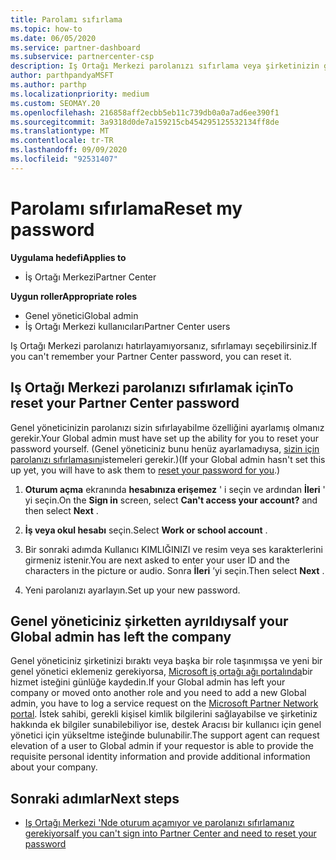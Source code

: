 ```yaml
---
title: Parolamı sıfırlama
ms.topic: how-to
ms.date: 06/05/2020
ms.service: partner-dashboard
ms.subservice: partnercenter-csp
description: Iş Ortağı Merkezi parolanızı sıfırlama veya şirketinizin genel yöneticisinden yardım alma hakkında bilgi edinin. Ayrıca, yeni bir Iş ortağı merkezi genel Yöneticisi ekleme hakkında bilgi edinin.
author: parthpandyaMSFT
ms.author: parthp
ms.localizationpriority: medium
ms.custom: SEOMAY.20
ms.openlocfilehash: 216858aff2ecbb5eb11c739db0a0a7ad6ee390f1
ms.sourcegitcommit: 3a9318d0de7a159215cb454295125532134ff8de
ms.translationtype: MT
ms.contentlocale: tr-TR
ms.lasthandoff: 09/09/2020
ms.locfileid: "92531407"
---
```

# <a name="reset-my-password"></a><span data-ttu-id="a271f-103">Parolamı sıfırlama</span><span class="sxs-lookup"><span data-stu-id="a271f-103">Reset my password</span></span>

<span data-ttu-id="a271f-104">**Uygulama hedefi**</span><span class="sxs-lookup"><span data-stu-id="a271f-104">**Applies to**</span></span>

- <span data-ttu-id="a271f-105">İş Ortağı Merkezi</span><span class="sxs-lookup"><span data-stu-id="a271f-105">Partner Center</span></span>
 
<span data-ttu-id="a271f-106">**Uygun roller**</span><span class="sxs-lookup"><span data-stu-id="a271f-106">**Appropriate roles**</span></span>

- <span data-ttu-id="a271f-107">Genel yönetici</span><span class="sxs-lookup"><span data-stu-id="a271f-107">Global admin</span></span>
- <span data-ttu-id="a271f-108">İş Ortağı Merkezi kullanıcıları</span><span class="sxs-lookup"><span data-stu-id="a271f-108">Partner Center users</span></span>


<span data-ttu-id="a271f-109">Iş Ortağı Merkezi parolanızı hatırlayamıyorsanız, sıfırlamayı seçebilirsiniz.</span><span class="sxs-lookup"><span data-stu-id="a271f-109">If you can't remember your Partner Center password, you can reset it.</span></span>

## <a name="to-reset-your-partner-center-password"></a><span data-ttu-id="a271f-110">Iş Ortağı Merkezi parolanızı sıfırlamak için</span><span class="sxs-lookup"><span data-stu-id="a271f-110">To reset your Partner Center password</span></span>

<span data-ttu-id="a271f-111">Genel yöneticinizin parolanızı sizin sıfırlayabilme özelliğini ayarlamış olmanız gerekir.</span><span class="sxs-lookup"><span data-stu-id="a271f-111">Your Global admin must have set up the ability for you to reset your password yourself.</span></span> <span data-ttu-id="a271f-112">(Genel yöneticiniz bunu henüz ayarlamadıysa, [sizin için parolanızı sıfırlamasını](reset-a-user-password.md)istemeleri gerekir.)</span><span class="sxs-lookup"><span data-stu-id="a271f-112">(If your Global admin hasn't set this up yet, you will have to ask them to [reset your password for you](reset-a-user-password.md).)</span></span>

1. <span data-ttu-id="a271f-113">**Oturum açma** ekranında **hesabınıza erişemez** ' i seçin ve ardından **İleri** ' yi seçin.</span><span class="sxs-lookup"><span data-stu-id="a271f-113">On the **Sign in** screen, select **Can't access your account?** and then select **Next** .</span></span>

2. <span data-ttu-id="a271f-114">**İş veya okul hesabı** seçin.</span><span class="sxs-lookup"><span data-stu-id="a271f-114">Select **Work or school account** .</span></span>

3. <span data-ttu-id="a271f-115">Bir sonraki adımda Kullanıcı KIMLIĞINIZI ve resim veya ses karakterlerini girmeniz istenir.</span><span class="sxs-lookup"><span data-stu-id="a271f-115">You are next asked to enter your user ID and the characters in the picture or audio.</span></span> <span data-ttu-id="a271f-116">Sonra **İleri** ’yi seçin.</span><span class="sxs-lookup"><span data-stu-id="a271f-116">Then select **Next** .</span></span>

4. <span data-ttu-id="a271f-117">Yeni parolanızı ayarlayın.</span><span class="sxs-lookup"><span data-stu-id="a271f-117">Set up your new password.</span></span>

## <a name="if-your-global-admin-has-left-the-company"></a><span data-ttu-id="a271f-118">Genel yöneticiniz şirketten ayrıldıysa</span><span class="sxs-lookup"><span data-stu-id="a271f-118">If your Global admin has left the company</span></span>

<span data-ttu-id="a271f-119">Genel yöneticiniz şirketinizi bıraktı veya başka bir role taşınmışsa ve yeni bir genel yönetici eklemeniz gerekiyorsa, [Microsoft iş ortağı ağı portalında](https://partner.microsoft.com/commercial#/)bir hizmet isteğini günlüğe kaydedin.</span><span class="sxs-lookup"><span data-stu-id="a271f-119">If your Global admin has left your company or moved onto another role and you need to add a new Global admin, you have to log a service request on the [Microsoft Partner Network portal](https://partner.microsoft.com/commercial#/).</span></span> <span data-ttu-id="a271f-120">İstek sahibi, gerekli kişisel kimlik bilgilerini sağlayabilse ve şirketiniz hakkında ek bilgiler sunabilebiliyor ise, destek Aracısı bir kullanıcı için genel yönetici için yükseltme isteğinde bulunabilir.</span><span class="sxs-lookup"><span data-stu-id="a271f-120">The support agent can request elevation of a user to Global admin if your requestor is able to provide the requisite personal identity information and provide additional information about your company.</span></span> 

## <a name="next-steps"></a><span data-ttu-id="a271f-121">Sonraki adımlar</span><span class="sxs-lookup"><span data-stu-id="a271f-121">Next steps</span></span>

- [<span data-ttu-id="a271f-122">Iş Ortağı Merkezi 'Nde oturum açamıyor ve parolanızı sıfırlamanız gerekiyorsa</span><span class="sxs-lookup"><span data-stu-id="a271f-122">If you can't sign into Partner Center and need to reset your password</span></span>](unable-to-sign-in.md)